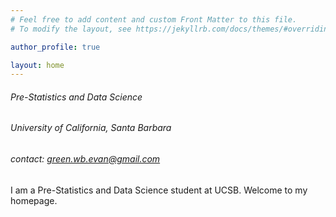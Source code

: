 ```yaml
---
# Feel free to add content and custom Front Matter to this file.
# To modify the layout, see https://jekyllrb.com/docs/themes/#overriding-theme-defaults

author_profile: true

layout: home
---
```




###### Pre-Statistics and Data Science

###### University of California, Santa Barbara

###### contact: green.wb.evan@gmail.com


I am a Pre-Statistics and Data Science student at UCSB. Welcome to my homepage.
